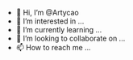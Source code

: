 - 👋 Hi, I’m @Artycao
- 👀 I’m interested in ...
- 🌱 I’m currently learning ...
- 💞️ I’m looking to collaborate on ...
- 📫 How to reach me ...

<!---
Artycao/Artycao is a ✨ special ✨ repository because its `README.md` (this file) appears on your GitHub profile.
You can click the Preview link to take a look at your changes.
--->
